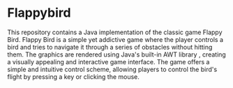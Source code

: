# Flappybird
This repository contains a Java implementation of the classic game Flappy Bird. Flappy Bird is a simple yet addictive game where the player controls a bird and tries to navigate it through a series of obstacles without hitting them.
The graphics are rendered using Java's built-in AWT library , creating a visually appealing and interactive game interface.
The game offers a simple and intuitive control scheme, allowing players to control the bird's flight by pressing a key or clicking the mouse.
